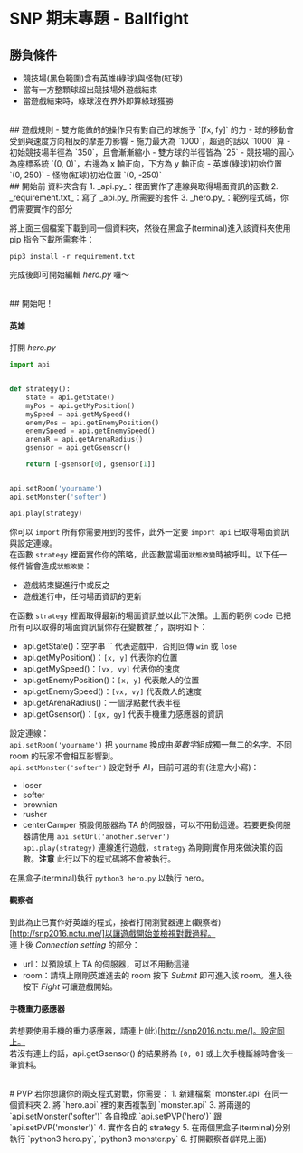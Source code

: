 # SNP 期末專題 - Ballfight

## 勝負條件
- 競技場(黑色範圍)含有英雄(綠球)與怪物(紅球)
- 當有一方整顆球超出競技場外遊戲結束
- 當遊戲結束時，綠球沒在界外即算綠球獲勝



<br>
## 遊戲規則
- 雙方能做的的操作只有對自己的球施予 `[fx, fy]` 的力
- 球的移動會受到與速度方向相反的摩差力影響
- 施力最大為 `1000`，超過的話以 `1000` 算
- 初始競技場半徑為 `350`，且會漸漸縮小
- 雙方球的半徑皆為 `25`
- 競技場的圓心為座標系統 `(0, 0)`，右邊為 x 軸正向，下方為 y 軸正向
- 英雄(綠球)初始位置 `(0, 250)`
- 怪物(紅球)初始位置 `(0, -250)`



<br>
## 開始前
資料夾含有
1. _api.py_：裡面實作了連線與取得場面資訊的函數
2. _requirement.txt_：寫了 _api.py_ 所需要的套件
3. _hero.py_：範例程式碼，你們需要實作的部分

將上面三個檔案下載到同一個資料夾，然後在黑盒子(terminal)進入該資料夾使用 pip 指令下載所需套件：
```
pip3 install -r requirement.txt
```
完成後即可開始編輯 _hero.py_ 囉～



<br>
## 開始吧！


#### 英雄
打開 _hero.py_
```python
import api


def strategy():
    state = api.getState()
    myPos = api.getMyPosition()
    mySpeed = api.getMySpeed()
    enemyPos = api.getEnemyPosition()
    enemySpeed = api.getEnemySpeed()
    arenaR = api.getArenaRadius()
    gsensor = api.getGsensor()

    return [-gsensor[0], gsensor[1]]


api.setRoom('yourname')
api.setMonster('softer')

api.play(strategy)
```
你可以 `import` 所有你需要用到的套件，此外一定要 `import api` 已取得場面資訊與設定連線。  
在函數 `strategy` 裡面實作你的策略，此函數當場面`狀態改變`時被呼叫。以下任一條件皆會造成`狀態改變`：  
- 遊戲結束變進行中或反之
- 遊戲進行中，任何場面資訊的更新

在函數 `strategy` 裡面取得最新的場面資訊並以此下決策。上面的範例 code 已把所有可以取得的場面資訊幫你存在變數裡了，說明如下：  
- api.getState()：空字串 `` 代表遊戲中，否則回傳 `win` 或 `lose`
- api.getMyPosition()：`[x, y]` 代表你的位置
- api.getMySpeed()：`[vx, vy]` 代表你的速度
- api.getEnemyPosition()：`[x, y]` 代表敵人的位置
- api.getEnemySpeed()：`[vx, vy]` 代表敵人的速度
- api.getArenaRadius()：一個浮點數代表半徑
- api.getGsensor()：`[gx, gy]` 代表手機重力感應器的資訊


設定連線：  
`api.setRoom('yourname')` 把 `yourname` 換成由*英數字*組成獨一無二的名字。不同 room 的玩家不會相互影響到。  
`api.setMonster('softer')` 設定對手 AI，目前可選的有(注意大小寫)：  
- loser
- softer
- brownian
- rusher
- centerCamper
預設伺服器為 TA 的伺服器，可以不用動這邊。若要更換伺服器請使用 `api.setUrl('another.server')`  
`api.play(strategy)` 連線進行遊戲，`strategy` 為剛剛實作用來做決策的函數。__注意__ 此行以下的程式碼將不會被執行。  


在黑盒子(terminal)執行 `python3 hero.py` 以執行 hero。


#### 觀察者
到此為止已實作好英雄的程式，接者打開瀏覽器連上(觀察者)[http://snp2016.nctu.me/]以讓遊戲開始並檢視對戰過程。  
連上後 _Connection setting_ 的部分：  
- url：以預設填上 TA 的伺服器，可以不用動這邊
- room：請填上剛剛英雄進去的 room
按下 _Submit_ 即可進入該 room。進入後按下 _Fight_ 可讓遊戲開始。  


#### 手機重力感應器
若想要使用手機的重力感應器，請連上(此)[http://snp2016.nctu.me/]。設定同上。  
若沒有連上的話，api.getGsensor() 的結果將為 `[0, 0]` 或上次手機斷線時會後一筆資料。  



<br>
# PVP
若你想讓你的兩支程式對戰，你需要：
1. 新建檔案 `monster.api` 在同一個資料夾
2. 將 `hero.api` 裡的東西複製到 `monster.api`
3. 將兩邊的 `api.setMonster('softer')` 各自換成 `api.setPVP('hero')` 跟 `api.setPVP('monster')`
4. 實作各自的 strategy
5. 在兩個黑盒子(terminal)分別執行 `python3 hero.py`, `python3 monster.py`
6. 打開觀察者(詳見上面)
